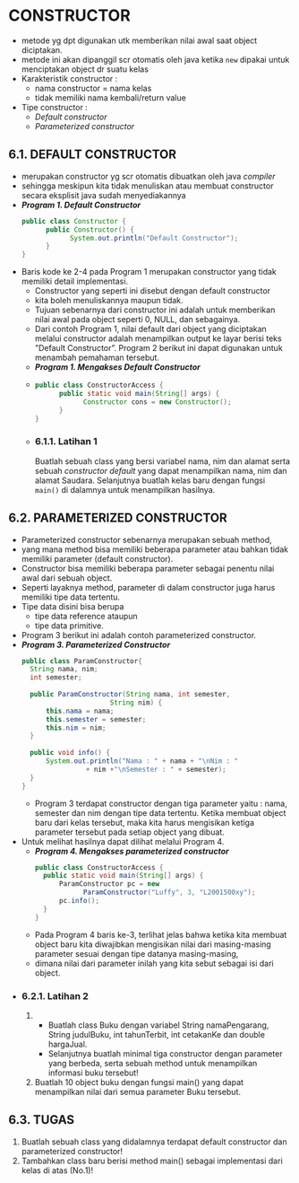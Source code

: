 # CONSTRUCTOR
- metode yg dpt digunakan utk memberikan nilai awal saat object diciptakan.
- metode ini akan dipanggil scr otomatis oleh java ketika ``new`` dipakai untuk menciptakan object dr suatu kelas
- Karakteristik constructor :
  - nama constructor = nama kelas
  - tidak memiliki nama kembali/return value
- Tipe constructor :
  - *Default constructor*
  - *Parameterized constructor*
## 6.1. DEFAULT CONSTRUCTOR
- merupakan constructor yg scr otomatis dibuatkan oleh java *compiler*
- sehingga meskipun kita tidak menuliskan atau membuat constructor secara eksplisit java sudah menyediakannya
- __*Program 1. Default Constructor*__
  ```java
  public class Constructor {
        public Constructor() {
              System.out.println("Default Constructor");
        }
  }
  ```
- Baris kode ke 2-4 pada Program 1 merupakan constructor yang tidak memiliki detail implementasi.
  - Constructor yang seperti ini disebut dengan default constructor
  - kita boleh menuliskannya maupun tidak.
  - Tujuan sebenarnya dari constructor ini adalah untuk memberikan nilai awal pada object seperti 0, NULL, dan sebagainya.
  - Dari contoh Program 1, nilai default dari object yang diciptakan melalui constructor adalah menampilkan output ke layar berisi teks ”Default Constructor”. Program 2 berikut ini dapat digunakan untuk menambah pemahaman tersebut.
  - __*Program 1. Mengakses Default Constructor*__
  - 
    ```java
    public class ConstructorAccess {
          public static void main(String[] args) {
                Constructor cons = new Constructor();
          }
    }
    ```
  - ### 6.1.1. Latihan 1
      Buatlah sebuah class yang bersi variabel nama, nim dan alamat serta sebuah *constructor default* yang dapat menampilkan nama, nim dan alamat Saudara. Selanjutnya buatlah kelas baru dengan fungsi ``main()`` di dalamnya untuk menampilkan hasilnya.
## 6.2. PARAMETERIZED CONSTRUCTOR
- Parameterized constructor sebenarnya merupakan sebuah method, 
- yang mana method bisa memiliki beberapa parameter atau bahkan tidak memiliki parameter (default constructor). 
- Constructor bisa memiliki beberapa parameter sebagai penentu nilai awal dari sebuah object. 
- Seperti layaknya method, parameter di dalam constructor juga harus memiliki tipe data tertentu. 
- Tipe data disini bisa berupa 
  - tipe data reference ataupun 
  - tipe data primitive. 
- Program 3 berikut ini adalah contoh parameterized constructor.
- __*Program 3. Parameterized Constructor*__
  ```java
  public class ParamConstructor{
    String nama, nim;
    int semester;
    
    public ParamConstructor(String nama, int semester,
                        String nim) {
        this.nama = nama;
        this.semester = semester;
        this.nim = nim;
    }
    
    public void info() {
        System.out.println("Nama : " + nama + "\nNim : "
                  + nim +"\nSemester : " + semester);
    }
  }
  ```
  - Program 3 terdapat constructor dengan tiga parameter yaitu : nama, semester dan nim dengan tipe data tertentu. Ketika membuat object baru dari kelas tersebut, maka kita harus mengisikan ketiga parameter tersebut pada setiap object yang dibuat. 
- Untuk melihat hasilnya dapat dilihat melalui Program 4.
  - __*Program 4. Mengakses parameterized constructor*__
    ```java
    public class ConstructorAccess {
      public static void main(String[] args) {
          ParamConstructor pc = new
                ParamConstructor("Luffy", 3, "L2001500xy");
          pc.info();
      }
    }
    ```
  - Pada Program 4 baris ke-3, terlihat jelas bahwa ketika kita membuat object baru kita diwajibkan mengisikan nilai dari masing-masing parameter sesuai dengan tipe datanya masing-masing, 
  - dimana nilai dari parameter inilah yang kita sebut sebagai isi dari object.
- ### 6.2.1. Latihan 2
    1. - Buatlah class Buku dengan variabel String namaPengarang, String judulBuku, int tahunTerbit, int cetakanKe dan double hargaJual.
       - Selanjutnya buatlah minimal tiga constructor dengan parameter yang berbeda, serta sebuah method untuk menampilkan informasi buku tersebut!
    2. Buatlah 10 object buku dengan fungsi main() yang dapat menampilkan nilai dari
semua parameter Buku tersebut.
## 6.3. TUGAS
1. Buatlah sebuah class yang didalamnya terdapat default constructor dan parameterized constructor!
2. Tambahkan class baru berisi method main() sebagai implementasi dari kelas di atas (No.1)!
